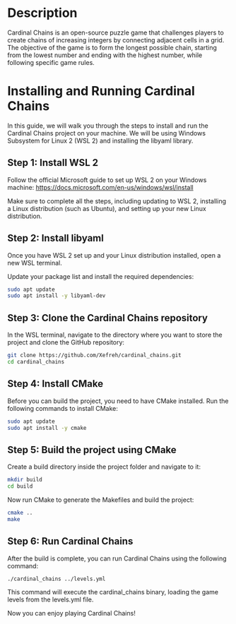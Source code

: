 # Description
Cardinal Chains is an open-source puzzle game that challenges players to create chains of increasing integers by connecting adjacent cells in a grid. The objective of the game is to form the longest possible chain, starting from the lowest number and ending with the highest number, while following specific game rules.

# Installing and Running Cardinal Chains
In this guide, we will walk you through the steps to install and run the Cardinal Chains project on your machine. We will be using Windows Subsystem for Linux 2 (WSL 2) and installing the libyaml library.

## Step 1: Install WSL 2
Follow the official Microsoft guide to set up WSL 2 on your Windows machine:
https://docs.microsoft.com/en-us/windows/wsl/install

Make sure to complete all the steps, including updating to WSL 2, installing a Linux distribution (such as Ubuntu), and setting up your new Linux distribution.

## Step 2: Install libyaml
Once you have WSL 2 set up and your Linux distribution installed, open a new WSL terminal.

Update your package list and install the required dependencies:
```bash
sudo apt update
sudo apt install -y libyaml-dev
```

## Step 3: Clone the Cardinal Chains repository
In the WSL terminal, navigate to the directory where you want to store the project and clone the GitHub repository:
```bash
git clone https://github.com/Xefreh/cardinal_chains.git
cd cardinal_chains
```

## Step 4: Install CMake
Before you can build the project, you need to have CMake installed. Run the following commands to install CMake:
```bash
sudo apt update
sudo apt install -y cmake
```

## Step 5: Build the project using CMake
Create a build directory inside the project folder and navigate to it:
```bash
mkdir build
cd build
```

Now run CMake to generate the Makefiles and build the project:
```bash
cmake ..
make
```

## Step 6: Run Cardinal Chains
After the build is complete, you can run Cardinal Chains using the following command:
```bash
./cardinal_chains ../levels.yml
```
This command will execute the cardinal_chains binary, loading the game levels from the levels.yml file.

Now you can enjoy playing Cardinal Chains!

